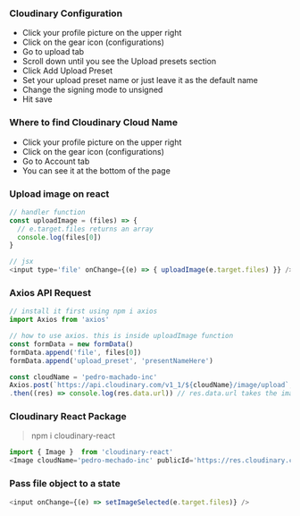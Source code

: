 ### Cloudinary Configuration
- Click your profile picture on the upper right 
- Click on the gear icon (configurations)
- Go to upload tab
- Scroll down until you see the Upload presets section
- Click Add Upload Preset
- Set your upload preset name or just leave it as the default name
- Change the signing mode to unsigned
- Hit save

### Where to find Cloudinary Cloud Name
- Click your profile picture on the upper right 
- Click on the gear icon (configurations)
- Go to Account tab
- You can see it at the bottom of the page

### Upload image on react
```javascript
// handler function
const uploadImage = (files) => {
  // e.target.files returns an array
  console.log(files[0])
}

// jsx
<input type='file' onChange={(e) => { uploadImage(e.target.files) }} />
```

### Axios API Request
```javascript
// install it first using npm i axios
import Axios from 'axios'

// how to use axios. this is inside uploadImage function
const formData = new formData()
formData.append('file', files[0])
formData.append('upload_preset', 'presentNameHere')

const cloudName = 'pedro-machado-inc'
Axios.post(`https://api.cloudinary.com/v1_1/${cloudName}/image/upload`, formData)
.then((res) => console.log(res.data.url)) // res.data.url takes the image url
```

### Cloudinary React Package
> npm i cloudinary-react
```javascript
import { Image }  from 'cloudinary-react'
<Image cloudName='pedro-mechado-inc' publicId='https://res.cloudinary.com/somethingsomething' />
```

### Pass file object to a state
```javascript
<input onChange={(e) => setImageSelected(e.target.files)} />
```
